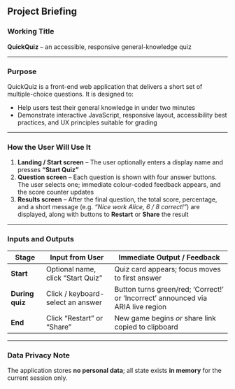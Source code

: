 ## Project Briefing

### **Working Title**
**QuickQuiz** – an accessible, responsive general-knowledge quiz

---

### **Purpose**

QuickQuiz is a  front-end web application that delivers a short set of multiple-choice questions. It is designed to:

- Help users test their general knowledge in under two minutes  
- Demonstrate interactive JavaScript, responsive layout, accessibility best practices, and UX principles suitable for grading

---

### **How the User Will Use It**

1. **Landing / Start screen** – The user optionally enters a display name and presses **“Start Quiz”**  
2. **Question screen** – Each question is shown with four answer buttons. The user selects one; immediate colour-coded feedback appears, and the score counter updates  
3. **Results screen** – After the final question, the total score, percentage, and a short message (e.g. _“Nice work Alice, 6 / 8 correct!”_) are displayed, along with buttons to **Restart** or **Share** the result

---

### **Inputs and Outputs**

| **Stage**      | **Input from User**                      | **Immediate Output / Feedback**                                                 |
|----------------|------------------------------------------|----------------------------------------------------------------------------------|
| **Start**       | Optional name, click “Start Quiz”        | Quiz card appears; focus moves to first answer                                   |
| **During quiz** | Click / keyboard-select an answer        | Button turns green/red; ‘Correct!’ or ‘Incorrect’ announced via ARIA live region |
| **End**         | Click “Restart” or “Share”               | New game begins _or_ share link copied to clipboard                              |

---

### **Data Privacy Note**

The application stores **no personal data**; all state exists **in memory** for the current session only.
